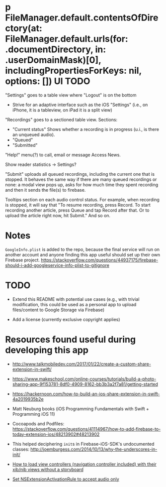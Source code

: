 p FileManager.default.contentsOfDirectory(at: FileManager.default.urls(for: .documentDirectory, in: .userDomainMask)[0], includingPropertiesForKeys: nil, options: [])
UI TODO
=======

"Settings" goes to a table view where "Logout" is on the bottom
  + Strive for an adaptive interface such as the iOS "Settings"
    (i.e., on iPhone, it is a tableview, on iPad it is a split view)

"Recordings" goes to a sectioned table view. Sections:
  + "Current status" 
     Shows whether a recording is in progress (u.i., is there an unqueued audio).
  + "Queued"
  + "Submitted"

"Help!" menu(?) to call, email or message Access News.

Show reader statistics -> Settings?

"Submit" uploads all queued recordings, including the current one that is stopped.
It behaves the same way if there are many queued recordings or none: a modal view
pops up, asks for how much time they spent recording and then it sends the file(s)
to firebase.

Tooltips section on each audio control status. For example, when recording is stopped,
it will say that "To resume recording, press Record. To start recording another article,
press Queue and tap Record after that. Or to upload the article right now, hit Submit."
And so on.

Notes
=====

`GoogleInfo.plist` is added to the repo, because the final
service will run on another account and anyone finding
this app useful should set up their own Firebase project.
https://stackoverflow.com/questions/44937175/firebase-should-i-add-googleservice-info-plist-to-gitignore

TODO
====

* Extend this README with potential use cases (e.g., with trivial
  modification, this could be used as a personal app to upload files/content
  to Google Storage via Firebase)

* Add a license (currently exclusive copyright applies)

Resources found useful during developing this app
=================================================

+ http://www.talkmobiledev.com/2017/01/22/create-a-custom-share-extension-in-swift/

+ https://www.makeschool.com/online-courses/tutorials/build-a-photo-sharing-app-9f153781-8df0-4909-8162-bb3b3a2f7a81/getting-started

+ https://hackernoon.com/how-to-build-an-ios-share-extension-in-swift-4a2019935b2e

+ Matt Neuburg books (iOS Programming Fundamentals with Swift + Programming iOS 11)

+ Cocoapods and Podfiles: https://stackoverflow.com/questions/41114967/how-to-add-firebase-to-today-extension-ios/48213902#48213902

+ This helped deciphering `init`s in Firebase-iOS-SDK's undocumented classes: http://joemburgess.com/2014/10/13/why-the-underscores-in-init/

+ [How to load view controllers (navigation controller included) with their xib/nib views without a storyboard](https://www.weheartswift.com/remove-storyboard-from-project/)

+ [Set NSExtensionActivationRule to accept audio only](https://stackoverflow.com/questions/29546283/ios-share-extension-how-to-support-wav-files/30536743#30536743)
